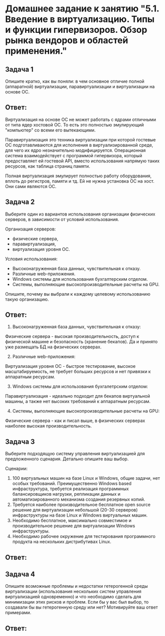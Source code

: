 # Домашнее задание к занятию "5.1. Введение в виртуализацию. Типы и функции гипервизоров. Обзор рынка вендоров и областей применения."

## Задача 1

Опишите кратко, как вы поняли: в чем основное отличие полной (аппаратной) виртуализации, паравиртуализации и виртуализации на основе ОС.

## Ответ:

Виртуализация на основе ОС не может работать с ядрами отличными от типа ядер хостовой ОС. То есть это полностью эмулирующий "компьютер" со всеми его вытекающими.  

Паравиртуализация это техника виртуализации при которой гостевые ОС подготавливаются для исполнения в виртуализированной среде, для чего их ядро незначительно модифицируется. Операционная система взаимодействует с программой гипервизора, который предоставляет ей гостевой API, вместо использования напрямую таких ресурсов, как таблица страниц памяти.

Полная виртуализация эмулирует полностью работу оборудования, вплоть до регистров, памяти и тд. Ей не нужна установка ОС на хост. Они сами являются ОС.

## Задача 2

Выберите один из вариантов использования организации физических серверов, в зависимости от условий использования.

Организация серверов:
- физические сервера,
- паравиртуализация,
- виртуализация уровня ОС.

Условия использования:
- Высоконагруженная база данных, чувствительная к отказу.
- Различные web-приложения.
- Windows системы для использования бухгалтерским отделом.
- Системы, выполняющие высокопроизводительные расчеты на GPU.

Опишите, почему вы выбрали к каждому целевому использованию такую организацию.

## Ответ:

1) Высоконагруженная база данных, чувствительная к отказу:

Физические сервера - высокая производительность, доступ к физической машине и безопасность (хранение бекапов). Да и принято уже размещать БД на физических серверах.

2) Различные web-приложения:

Виртуализация уровня ОС - быстрое тестирование, высокое масштабируемость, не требует больших ресурсов и нет привязки к аппаратным ресурсам. 

3) Windows системы для использования бухгалетрским отделом:

Паравиртуализация - идеально подходит для бекапов виртуальной машины, а также нет высоких требований к аппаратным ресурсам.

4) Системы, выполняющие высокопроизводительные расчеты на GPU:

Физические сервера - как и писал выше, в физических серверах наиболее высокая производительность.

## Задача 3

Выберите подходящую систему управления виртуализацией для предложенного сценария. Детально опишите ваш выбор.

Сценарии:

1. 100 виртуальных машин на базе Linux и Windows, общие задачи, нет особых требований. Преимущественно Windows based инфраструктура, требуется реализация программных балансировщиков нагрузки, репликации данных и автоматизированного механизма создания резервных копий.
2. Требуется наиболее производительное бесплатное open source решение для виртуализации небольшой (20-30 серверов) инфраструктуры на базе Linux и Windows виртуальных машин.
3. Необходимо бесплатное, максимально совместимое и производительное решение для виртуализации Windows инфраструктуры.
4. Необходимо рабочее окружение для тестирования программного продукта на нескольких дистрибутивах Linux.

## Ответ:


## Задача 4

Опишите возможные проблемы и недостатки гетерогенной среды виртуализации (использования нескольких систем управления виртуализацией одновременно) и что необходимо сделать для минимизации этих рисков и проблем. Если бы у вас был выбор, то создавали бы вы гетерогенную среду или нет? Мотивируйте ваш ответ примерами.

## Ответ:

